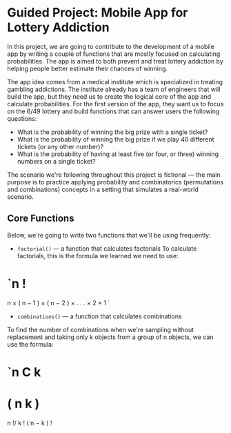 # Guided Project: Mobile App for Lottery Addiction

In this project, we are going to contribute to the development of a mobile app by writing a couple of functions that are mostly focused on calculating probabilities. The app is aimed to both prevent and treat lottery addiction by helping people better estimate their chances of winning.

The app idea comes from a medical institute which is specialized in treating gambling addictions. The institute already has a team of engineers that will build the app, but they need us to create the logical core of the app and calculate probabilities. For the first version of the app, they want us to focus on the 6/49 lottery and build functions that can answer users the following questions:

- What is the probability of winning the big prize with a single ticket?
- What is the probability of winning the big prize if we play 40 different tickets (or any other number)?
- What is the probability of having at least five (or four, or three) winning numbers on a single ticket?

The scenario we're following throughout this project is fictional — the main purpose is to practice applying probability and combinatorics (permutations and combinations) concepts in a setting that simulates a real-world scenario.

## Core Functions

Below, we're going to write two functions that we'll be using frequently:

- `factorial()` — a function that calculates factorials
To calculate factorials, this is the formula we learned we need to use:

`n
!
=
n
×
(
n
−
1
)
×
(
n
−
2
)
×
.
.
.
×
2
×
1
`
- `combinations()` — a function that calculates combinations

To find the number of combinations when we're sampling without replacement and taking only k objects from a group of n objects, we can use the formula:

`n
C
k
=
(
n
k
)
=
n
!/
k
!
(
n
−
k
)
!
